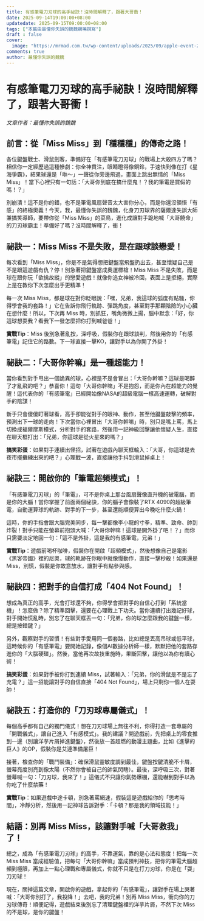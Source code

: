 ```yaml
---
title: 有感筆電刀刃球的高手祕訣！沒時間解釋了，跟著大哥衝！
date: 2025-09-14T19:00:00+08:00
updatedate: 2025-09-15T09:00:00+08:00
tags: ["本篇由最懂你失誤的魏魏親嘴撰寫"]
draft : false
cover:
  image: "https://mrmad.com.tw/wp-content/uploads/2025/09/apple-event-2025-summary-cover.jpg"
comments: true
author: 最懂你失誤的魏魏
---
```


# 有感筆電刀刃球的高手祕訣！沒時間解釋了，跟著大哥衝！

*文章作者：最懂你失誤的魏魏*

## 前言：從「Miss Miss」到「穩穩穩」的傳奇之路！

各位鍵盤戰士、滑鼠劍客，準備好在「有感筆電刀刃球」的戰場上大殺四方了嗎？相信你一定經歷過這種慘劇：你全神貫注，眼睛瞪得像銅鈴，手速快到像在打《星海爭霸》，結果球還是「咻～」一聲從你旁邊飛過，畫面上跳出無情的「Miss Miss」！當下心裡只有一句話：「大哥你到底在搞什麼鬼！？我的筆電是買假的嗎！？」

別崩潰！這不是你的錯，也不是筆電風扇聲音太大害你分心，而是你還沒領悟「有感」的終極奧義！今天，我，最懂你失誤的魏魏，化身刀刃球界的薩爾達失誤大師兼搞笑導師，要帶你從「Miss Miss」的菜鳥，進化成讓對手跪地喊「大哥饒命」的刀刃球霸主！準備好了嗎？沒時間解釋了，衝！

## 祕訣一：Miss Miss 不是失敗，是在跟球談戀愛！

每次看到「Miss Miss」，你是不是氣得想把鍵盤當飛盤扔出去，甚至懷疑自己是不是跟這遊戲有仇？停！別急著把鍵盤當成奧運標槍！Miss Miss 不是失敗，而是球在跟你玩「欲擒故縱」的戀愛遊戲！就像你追女神被冷回，表面上是拒絕，實際上是在教你下次怎麼出手更精準！

每一次 Miss Miss，都是球在對你眨眼說：「嘿，兄弟，我這球的弧度有點騷，你得學會我的套路！」它在告訴你飛行軌跡、彈跳角度，甚至對手那顆陰險的小心臟在想什麼！所以，下次再 Miss 時，別抓狂，嘴角微微上揚，腦中默念：「好，你這球想耍我？看我下一發怎麼把你打到喊爸爸！」

**實戰Tip**：Miss 後別急著亂按，深呼吸，假裝你在跟球談判，然後用你的「有感筆電」記住它的路數。下一球直接一擊KO，讓對手以為你開了外掛！

## 祕訣二：「大哥你幹嘛」是一種超能力！

當你看到對手甩出一個詭異的球，心裡是不是會冒出：「大哥你幹嘛？這球是喝醉了才亂飛的吧？」恭喜你！這句「大哥你幹嘛」不是抱怨，而是你內在超能力的覺醒！這代表你的「有感筆電」已經開始像NASA的超級電腦一樣高速運轉，破解對手的陰謀！

新手只會傻傻盯著球看，高手卻能從對手的眼神、動作，甚至他鍵盤敲擊的頻率，預測出下一球的走向！下次當你心裡冒出「大哥你幹嘛」時，別只是嘴上罵，馬上切換成福爾摩斯模式，分析對手的套路，然後用一記神級回擊讓他懷疑人生，直接在聊天框打出：「兄弟，你這球是從火星來的嗎？」

**搞笑彩蛋**：如果對手連續出怪招，試著在遊戲內聊天框輸入：「大哥，你這球是去夜市擺攤練出來的吧？」心理戰一波，直接讓他手抖到滑鼠掉桌上！

## 祕訣三：開啟你的「筆電超頻模式」！

「有感筆電刀刃球」的「筆電」，可不是你桌上那台風扇聲像直升機的破電腦，而是你的大腦！當你掌握了前面兩個祕訣，你的腦子會像裝了RTX 4090的超級筆電，自動運算球的軌跡、對手的下一步，甚至還能順便算出今晚吃什麼火鍋！

這時，你的手指會跟大腦完美同步，每一擊都像李小龍的寸拳，精準、致命、帥到炸裂！對手只能在螢幕前抱頭大喊：「大哥你幹嘛！這球是開外掛了吧！？」而你只需要淡定地回一句：「這不是外掛，這是我的有感筆電，兄弟！」

**實戰Tip**：遊戲前喝杯咖啡，假裝你在開啟「超頻模式」，然後想像自己是電影《黑客帝國》裡的尼奧，球的軌跡在你眼中就像慢動作，直接一擊秒殺！如果還是 Miss，別慌，假裝是你故意放水，讓對手有點參與感。

## 祕訣四：把對手的自信打成「404 Not Found」！

想成為真正的高手，光會打球還不夠，你得學會把對手的自信心打到「系統當機」！怎麼做？除了精準回擊，還要在心理戰上下功夫。當你連續打出幾記好球，對手開始慌亂時，別忘了在聊天框丟一句：「兄弟，你的球怎麼跟我的鍵盤一樣，總是按錯鍵？」

另外，觀察對手的習慣！有些對手愛用同一個套路，比如總是丟高吊球或低平球，這時候你的「有感筆電」要開始記錄，像個AI數據分析師一樣，默默把他的套路存進你的「大腦硬碟」。然後，當他再次故技重施時，果斷回擊，讓他以為你有讀心術！

**搞笑彩蛋**：如果對手被你打到連續 Miss，試著輸入：「兄弟，你的滑鼠是不是忘了充電？」這一招能讓對手的自信直接「404 Not Found」，場上只剩你一個人在耍帥！

## 祕訣五：打造你的「刀刃球專屬儀式」！

每個高手都有自己的獨門儀式！想在刀刃球場上無往不利，你得打造一套專屬的「開戰儀式」，讓自己進入「有感模式」。我的建議？開遊戲前，先把桌上的零食推到一邊（別讓洋芋片屑掉進鍵盤），然後放一首超燃的動漫主題曲，比如《進擊的巨人》的OP，假裝你是艾連準備屠巨！

接著，檢查你的「戰鬥裝備」：確保滑鼠靈敏度調到最佳，鍵盤按鍵清脆不卡屑，螢幕亮度別亮到像太陽（不然你會被自己的帥氣閃瞎）。最後，深呼吸三次，對著螢幕喊一句：「刀刃球，我來了！」這儀式不只讓你氣勢爆棚，還能嚇到對手以為你吃了什麼禁藥！

**實戰Tip**：如果遊戲中途卡頓，別急著罵網速，假裝這是遊戲給你的「思考時間」，冷靜分析，然後用一記神球告訴對手：「卡頓？那是我的領域技能！」

## 結語：別再 Miss Miss，該讓對手喊「大哥救我」了！

總之，成為「有感筆電刀刃球」的高手，不靠運氣，靠的是心法和態度！把每一次 Miss Miss 當成經驗值，把每句「大哥你幹嘛」當成預判神技，把你的筆電大腦超頻到極限，再加上一點心理戰和專屬儀式，你就不只是在打刀刃球，你是在「耍」刀刃球！

現在，關掉這篇文章，開啟你的遊戲，拿起你的「有感筆電」，讓對手在場上哭著喊：「大哥你別打了，我投降！」去吧，我的兄弟！別再 Miss Miss，衝向你的刀刃球傳奇！順便記得，遊戲結束後別忘了清理鍵盤裡的洋芋片屑，不然下次 Miss 的不是球，是你的鍵盤！
